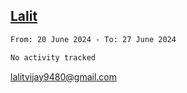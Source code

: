 ## [Lalit](https://lalit.sh)

<!--START_SECTION:waka-->

```txt
From: 20 June 2024 - To: 27 June 2024

No activity tracked
```

<!--END_SECTION:waka-->

lalitvijay9480@gmail.com

